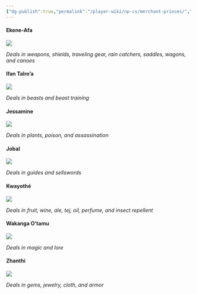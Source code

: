 ```yaml
---
{"dg-publish":true,"permalink":"/player-wiki/np-cs/merchant-princes/","noteIcon":""}
---
```


#### Ekene-Afa

[![](https://www.dndbeyond.com/attachments/thumbnails/2/845/300/348/0203.png)](https://www.dndbeyond.com/attachments/2/845/0203.png)

_Deals in weapons, shields, traveling gear, rain catchers, saddles, wagons, and canoes_

#### Ifan Talro’a

[![](https://www.dndbeyond.com/attachments/thumbnails/2/856/300/357/0204.png)](https://www.dndbeyond.com/attachments/2/856/0204.png)

_Deals in beasts and beast training_

#### Jessamine

[![](https://www.dndbeyond.com/attachments/thumbnails/2/847/300/428/0205.png)](https://www.dndbeyond.com/attachments/2/847/0205.png)

_Deals in plants, poison, and assassination_

#### Jobal

[![](https://www.dndbeyond.com/attachments/thumbnails/2/848/280/362/0206.png)](https://www.dndbeyond.com/attachments/2/848/0206.png)

_Deals in guides and sellswords_

#### Kwayothé

[![](https://www.dndbeyond.com/attachments/thumbnails/2/849/300/410/0207.png)](https://www.dndbeyond.com/attachments/2/849/0207.png)

_Deals in fruit, wine, ale, tej, oil, perfume, and insect repellent_

#### Wakanga O’tamu

[![](https://www.dndbeyond.com/attachments/thumbnails/2/850/300/385/0208.png)](https://www.dndbeyond.com/attachments/2/850/0208.png)

_Deals in magic and lore_

#### Zhanthi

[![](https://www.dndbeyond.com/attachments/thumbnails/2/851/270/373/0209.png)](https://www.dndbeyond.com/attachments/2/851/0209.png)

_Deals in gems, jewelry, cloth, and armor_